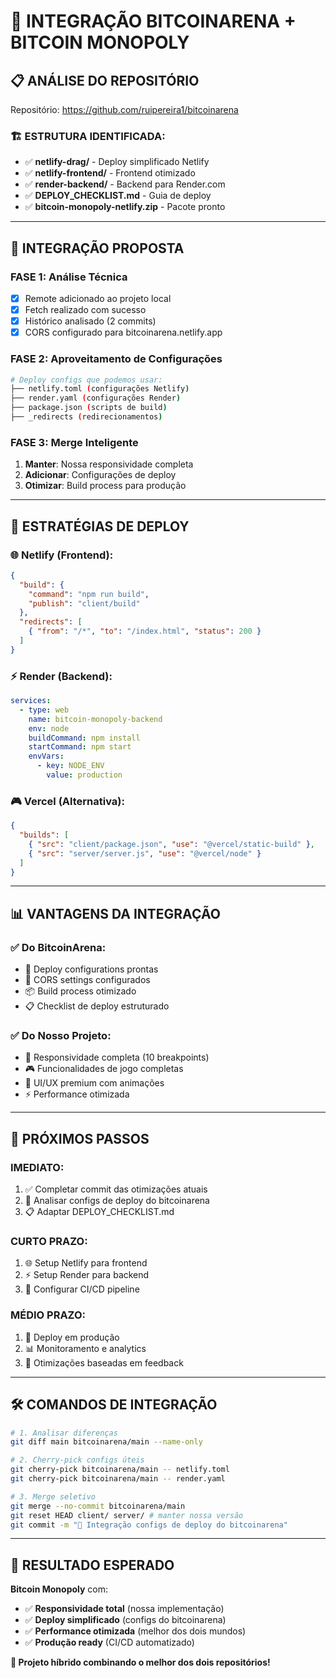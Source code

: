 # 🚀 INTEGRAÇÃO BITCOINARENA + BITCOIN MONOPOLY

## 📋 **ANÁLISE DO REPOSITÓRIO**
Repositório: https://github.com/ruipereira1/bitcoinarena

### 🏗️ **ESTRUTURA IDENTIFICADA**:
- ✅ **netlify-drag/** - Deploy simplificado Netlify
- ✅ **netlify-frontend/** - Frontend otimizado 
- ✅ **render-backend/** - Backend para Render.com
- ✅ **DEPLOY_CHECKLIST.md** - Guia de deploy
- ✅ **bitcoin-monopoly-netlify.zip** - Pacote pronto

---

## 🎯 **INTEGRAÇÃO PROPOSTA**

### **FASE 1: Análise Técnica**
- [x] Remote adicionado ao projeto local
- [x] Fetch realizado com sucesso
- [x] Histórico analisado (2 commits)
- [x] CORS configurado para bitcoinarena.netlify.app

### **FASE 2: Aproveitamento de Configurações**
```bash
# Deploy configs que podemos usar:
├── netlify.toml (configurações Netlify)
├── render.yaml (configurações Render)
├── package.json (scripts de build)
├── _redirects (redirecionamentos)
```

### **FASE 3: Merge Inteligente**
1. **Manter**: Nossa responsividade completa
2. **Adicionar**: Configurações de deploy
3. **Otimizar**: Build process para produção

---

## 🔄 **ESTRATÉGIAS DE DEPLOY**

### 🌐 **Netlify (Frontend)**:
```json
{
  "build": {
    "command": "npm run build",
    "publish": "client/build"
  },
  "redirects": [
    { "from": "/*", "to": "/index.html", "status": 200 }
  ]
}
```

### ⚡ **Render (Backend)**:
```yaml
services:
  - type: web
    name: bitcoin-monopoly-backend
    env: node
    buildCommand: npm install
    startCommand: npm start
    envVars:
      - key: NODE_ENV
        value: production
```

### 🎮 **Vercel (Alternativa)**:
```json
{
  "builds": [
    { "src": "client/package.json", "use": "@vercel/static-build" },
    { "src": "server/server.js", "use": "@vercel/node" }
  ]
}
```

---

## 📊 **VANTAGENS DA INTEGRAÇÃO**

### ✅ **Do BitcoinArena**:
- 🚀 Deploy configurations prontas
- 🔧 CORS settings configurados
- 📦 Build process otimizado
- 📋 Checklist de deploy estruturado

### ✅ **Do Nosso Projeto**:
- 📱 Responsividade completa (10 breakpoints)
- 🎮 Funcionalidades de jogo completas
- 🎨 UI/UX premium com animações
- ⚡ Performance otimizada

---

## 🎯 **PRÓXIMOS PASSOS**

### **IMEDIATO**:
1. ✅ Completar commit das otimizações atuais
2. 🔄 Analisar configs de deploy do bitcoinarena
3. 📋 Adaptar DEPLOY_CHECKLIST.md

### **CURTO PRAZO**:
1. 🌐 Setup Netlify para frontend
2. ⚡ Setup Render para backend  
3. 🔧 Configurar CI/CD pipeline

### **MÉDIO PRAZO**:
1. 🚀 Deploy em produção
2. 📊 Monitoramento e analytics
3. 🔄 Otimizações baseadas em feedback

---

## 🛠️ **COMANDOS DE INTEGRAÇÃO**

```bash
# 1. Analisar diferenças
git diff main bitcoinarena/main --name-only

# 2. Cherry-pick configs úteis
git cherry-pick bitcoinarena/main -- netlify.toml
git cherry-pick bitcoinarena/main -- render.yaml

# 3. Merge seletivo
git merge --no-commit bitcoinarena/main
git reset HEAD client/ server/ # manter nossa versão
git commit -m "🔄 Integração configs de deploy do bitcoinarena"
```

---

## 🎉 **RESULTADO ESPERADO**

**Bitcoin Monopoly** com:
- ✅ **Responsividade total** (nossa implementação)
- ✅ **Deploy simplificado** (configs do bitcoinarena)
- ✅ **Performance otimizada** (melhor dos dois mundos)
- ✅ **Produção ready** (CI/CD automatizado)

**🚀 Projeto híbrido combinando o melhor dos dois repositórios!** 